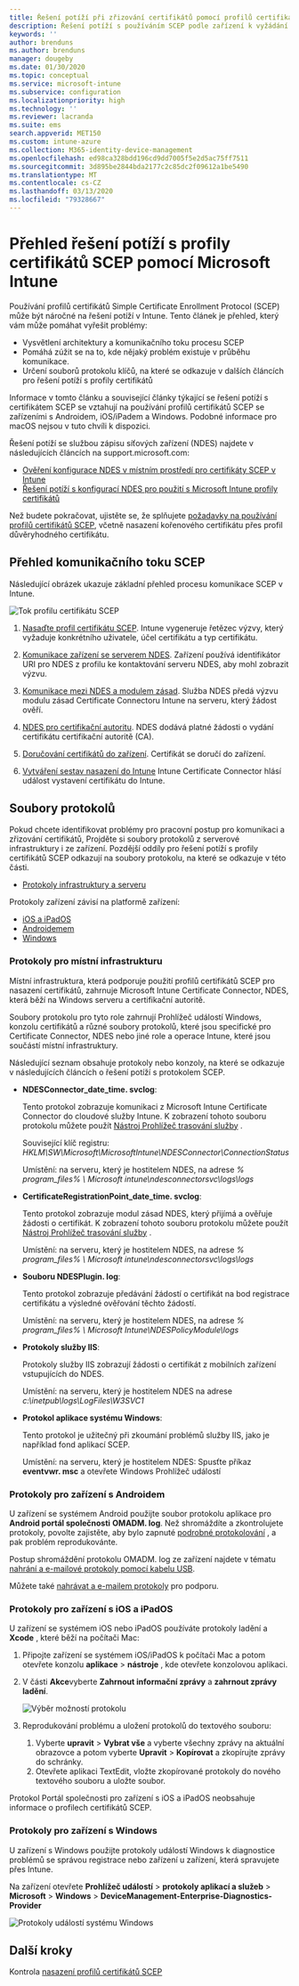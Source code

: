 ```yaml
---
title: Řešení potíží při zřizování certifikátů pomocí profilů certifikátů SCEP Microsoft Intune | Microsoft Docs
description: Řešení potíží s používáním SCEP podle zařízení k vyžádání certifikátů, které se mají používat s Intune, včetně komunikace ze zařízení do služby NDES, NDES s certifikačními autoritami a z Intune Certificate Connectoru ke službě Intune.
keywords: ''
author: brenduns
ms.author: brenduns
manager: dougeby
ms.date: 01/30/2020
ms.topic: conceptual
ms.service: microsoft-intune
ms.subservice: configuration
ms.localizationpriority: high
ms.technology: ''
ms.reviewer: lacranda
ms.suite: ems
search.appverid: MET150
ms.custom: intune-azure
ms.collection: M365-identity-device-management
ms.openlocfilehash: ed98ca328bdd196cd9dd7005f5e2d5ac75ff7511
ms.sourcegitcommit: 3d895be2844bda2177c2c85dc2f09612a1be5490
ms.translationtype: MT
ms.contentlocale: cs-CZ
ms.lasthandoff: 03/13/2020
ms.locfileid: "79328667"
---
```

# <a name="overview-for-troubleshooting-scep-certificate-profiles-with-microsoft-intune"></a>Přehled řešení potíží s profily certifikátů SCEP pomocí Microsoft Intune

Používání profilů certifikátů Simple Certificate Enrollment Protocol (SCEP) může být náročné na řešení potíží v Intune. Tento článek je přehled, který vám může pomáhat vyřešit problémy:

- Vysvětlení architektury a komunikačního toku procesu SCEP
- Pomáhá zúžit se na to, kde nějaký problém existuje v průběhu komunikace.
- Určení souborů protokolu klíčů, na které se odkazuje v dalších článcích pro řešení potíží s profily certifikátů

Informace v tomto článku a související články týkající se řešení potíží s certifikátem SCEP se vztahují na používání profilů certifikátů SCEP se zařízeními s Androidem, iOS/iPadem a Windows. Podobné informace pro macOS nejsou v tuto chvíli k dispozici.

Řešení potíží se službou zápisu síťových zařízení (NDES) najdete v následujících článcích na support.microsoft.com:

- [Ověření konfigurace NDES v místním prostředí pro certifikáty SCEP v Intune](https://support.microsoft.com/help/4490130/ndes-configuration-on-premises-for-scep-certificates-in-intune)
- [Řešení potíží s konfigurací NDES pro použití s Microsoft Intune profily certifikátů]( https://support.microsoft.com/help/4459540/troubleshoot-ndes-configuration-for-use-with-intune)

Než budete pokračovat, ujistěte se, že splňujete [požadavky na používání profilů certifikátů SCEP](certificates-scep-configure.md#prerequisites-for-using-scep-for-certificates), včetně nasazení kořenového certifikátu přes profil důvěryhodného certifikátu.

## <a name="scep-communication-flow-overview"></a>Přehled komunikačního toku SCEP

Následující obrázek ukazuje základní přehled procesu komunikace SCEP v Intune.

![Tok profilu certifikátu SCEP](../protect/media/troubleshoot-scep-certificate-profiles/scep-certificate-profile-flow.png)

1. [Nasaďte profil certifikátu SCEP](troubleshoot-scep-certificate-profile-deployment.md). Intune vygeneruje řetězec výzvy, který vyžaduje konkrétního uživatele, účel certifikátu a typ certifikátu.

2. [Komunikace zařízení se serverem NDES](troubleshoot-scep-certificate-device-to-ndes.md). Zařízení používá identifikátor URI pro NDES z profilu ke kontaktování serveru NDES, aby mohl zobrazit výzvu.

3. [Komunikace mezi NDES a modulem zásad](troubleshoot-scep-certificate-ndes-policy-module.md). Služba NDES předá výzvu modulu zásad Certificate Connectoru Intune na serveru, který žádost ověří.

4. [NDES pro certifikační autoritu](troubleshoot-scep-certificate-ndes-policy-module.md). NDES dodává platné žádosti o vydání certifikátu certifikační autoritě (CA).

5. [Doručování certifikátů do zařízení](troubleshoot-scep-certificate-delivery.md). Certifikát se doručí do zařízení.

6. [Vytváření sestav nasazení do Intune](troubleshoot-scep-certificate-reporting.md) Intune Certificate Connector hlásí událost vystavení certifikátu do Intune.

## <a name="log-files"></a>Soubory protokolů

Pokud chcete identifikovat problémy pro pracovní postup pro komunikaci a zřizování certifikátů, Projděte si soubory protokolů z serverové infrastruktury i ze zařízení. Pozdější oddíly pro řešení potíží s profily certifikátů SCEP odkazují na soubory protokolu, na které se odkazuje v této části.

- [Protokoly infrastruktury a serveru](#logs-for-on-premises-infrastructure)

Protokoly zařízení závisí na platformě zařízení:  

- [iOS a iPadOS](#logs-for-ios-and-ipados-devices)
- [Androidemem](#logs-for-android-devices)
- [Windows](#logs-for-windows-devices)

### <a name="logs-for-on-premises-infrastructure"></a>Protokoly pro místní infrastrukturu
  
Místní infrastruktura, která podporuje použití profilů certifikátů SCEP pro nasazení certifikátů, zahrnuje Microsoft Intune Certificate Connector, NDES, která běží na Windows serveru a certifikační autoritě.

Soubory protokolu pro tyto role zahrnují Prohlížeč událostí Windows, konzolu certifikátů a různé soubory protokolů, které jsou specifické pro Certificate Connector, NDES nebo jiné role a operace Intune, které jsou součástí místní infrastruktury.

Následující seznam obsahuje protokoly nebo konzoly, na které se odkazuje v následujících článcích o řešení potíží s protokolem SCEP. 

- **NDESConnector_date_time. svclog**:

  Tento protokol zobrazuje komunikaci z Microsoft Intune Certificate Connector do cloudové služby Intune. K zobrazení tohoto souboru protokolu můžete použít [Nástroj Prohlížeč trasování služby](https://docs.microsoft.com/dotnet/framework/wcf/service-trace-viewer-tool-svctraceviewer-exe) .

  Související klíč registru: *HKLM\SW\Microsoft\MicrosoftIntune\NDESConnector\ConnectionStatus*

  Umístění: na serveru, který je hostitelem NDES, na adrese *% program_files% \ Microsoft intune\ndesconnectorsvc\logs\logs*

- **CertificateRegistrationPoint_date_time. svclog**:

  Tento protokol zobrazuje modul zásad NDES, který přijímá a ověřuje žádosti o certifikát. K zobrazení tohoto souboru protokolu můžete použít [Nástroj Prohlížeč trasování služby](https://docs.microsoft.com/dotnet/framework/wcf/service-trace-viewer-tool-svctraceviewer-exe) .

  Umístění: na serveru, který je hostitelem NDES, na adrese *% program_files% \ Microsoft intune\ndesconnectorsvc\logs\logs*

- **Souboru NDESPlugin. log**:

  Tento protokol zobrazuje předávání žádostí o certifikát na bod registrace certifikátu a výsledné ověřování těchto žádostí.

  Umístění: na serveru, který je hostitelem NDES, na adrese *% program_files% \ Microsoft Intune\NDESPolicyModule\logs*

- **Protokoly služby IIS**:

  Protokoly služby IIS zobrazují žádosti o certifikát z mobilních zařízení vstupujících do NDES.

  Umístění: na serveru, který je hostitelem NDES na adrese *c:\inetpub\logs\LogFiles\W3SVC1*

- **Protokol aplikace systému Windows**:

  Tento protokol je užitečný při zkoumání problémů služby IIS, jako je například fond aplikací SCEP.

  Umístění: na serveru, který je hostitelem NDES: Spusťte příkaz **eventvwr. msc** a otevřete Windows Prohlížeč událostí




### <a name="logs-for-android-devices"></a>Protokoly pro zařízení s Androidem

U zařízení se systémem Android použijte soubor protokolu aplikace pro **Android portál společnosti** **OMADM. log**. Než shromáždíte a zkontrolujete protokoly, povolte zajistěte, aby bylo zapnuté [podrobné protokolování](../user-help/use-verbose-logging-to-help-your-it-administrator-fix-device-issues-android.md) , a pak problém reprodukovánte.

Postup shromáždění protokolu OMADM. log ze zařízení najdete v tématu [nahrání a e-mailové protokoly pomocí kabelu USB](../user-help/send-logs-to-your-it-admin-using-cable-android.md).

Můžete také [nahrávat a e-mailem protokoly](../user-help/send-logs-to-your-it-admin-by-email-android.md#upload-and-email-logs-from-microsoft-intune-app) pro podporu.

### <a name="logs-for-ios-and-ipados-devices"></a>Protokoly pro zařízení s iOS a iPadOS

U zařízení se systémem iOS nebo iPadOS používáte protokoly ladění a **Xcode** , které běží na počítači Mac:

1. Připojte zařízení se systémem iOS/iPadOS k počítači Mac a potom otevřete konzolu **aplikace** > **nástroje** , kde otevřete konzolovou aplikaci. 

2. V části **Akce**vyberte **Zahrnout informační zprávy** a **zahrnout zprávy ladění**.

   ![Výběr možností protokolu](../protect/media/troubleshoot-scep-certificate-profiles/message-options.png)

3. Reprodukování problému a uložení protokolů do textového souboru:
   1. Vyberte **upravit** > **Vybrat vše** a vyberte všechny zprávy na aktuální obrazovce a potom vyberte **Upravit** > **Kopírovat** a zkopírujte zprávy do schránky. 
   2. Otevřete aplikaci TextEdit, vložte zkopírované protokoly do nového textového souboru a uložte soubor.


Protokol Portál společnosti pro zařízení s iOS a iPadOS neobsahuje informace o profilech certifikátů SCEP.

### <a name="logs-for-windows-devices"></a>Protokoly pro zařízení s Windows

U zařízení s Windows použijte protokoly událostí Windows k diagnostice problémů se správou registrace nebo zařízení u zařízení, která spravujete přes Intune.

Na zařízení otevřete **Prohlížeč událostí** > **protokoly aplikací a služeb** > **Microsoft** > **Windows** > **DeviceManagement-Enterprise-Diagnostics-Provider**

![Protokoly událostí systému Windows](../protect/media/troubleshoot-scep-certificate-profiles/windows-event-log.png)

## <a name="next-steps"></a>Další kroky

Kontrola [nasazení profilů certifikátů SCEP](troubleshoot-scep-certificate-profile-deployment.md) 
